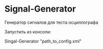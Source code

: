 # Signal-Generator
Генератор сигналов для теста осциллографа

Запустить из консоли:

Singal-Generator "path_to_config.xml"
